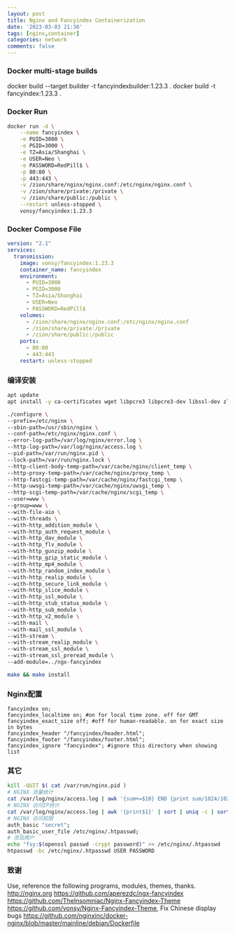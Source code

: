 ```yaml
---
layout: post
title: Nginx and Fancyindex Containerization
date: '2023-03-03 21:30'
tags: [nginx,container]
categories: network
comments: false
---
```


### Docker multi-stage builds
docker build --target builder -t fancyindexbuilder:1.23.3 .
docker build -t fancyindex:1.23.3 .

### Docker Run
```bash
docker run -d \
	--name fancyindex \
	-e PUID=3000 \
	-e PGID=3000 \
	-e TZ=Asia/Shanghai \
    -e USER=Neo \
    -e PASSWORD=RedPill$ \
	-p 80:80 \
    -p 443:443 \
    -v /zion/share/nginx/nginx.conf:/etc/nginx/nginx.conf \
    -v /zion/share/private:/private \
    -v /zion/share/public:/public \
	--restart unless-stopped \
	vonsy/fancyindex:1.23.3
```

### Docker Compose File
```yaml
version: "2.1"
services:
  transmission:
    image: vonsy/fancyindex:1.23.3
    container_name: fancyindex
    environment:
      - PUID=3000
      - PGID=3000
      - TZ=Asia/Shanghai
      - USER=Neo
      - PASSWORD=RedPill$
    volumes:
      - /zion/share/nginx/nginx.conf:/etc/nginx/nginx.conf
      - /zion/share/private:/private
      - /zion/share/public:/public
    ports:
      - 80:80
      - 443:443
    restart: unless-stopped
```

### 编译安装
```bash
apt update
apt install -y ca-certificates wget libpcre3 libpcre3-dev libssl-dev zlib1g zlib1g-dev build-essential g++

./configure \
--prefix=/etc/nginx \
--sbin-path=/usr/sbin/nginx \
--conf-path=/etc/nginx/nginx.conf \
--error-log-path=/var/log/nginx/error.log \
--http-log-path=/var/log/nginx/access.log \
--pid-path=/var/run/nginx.pid \
--lock-path=/var/run/nginx.lock \
--http-client-body-temp-path=/var/cache/nginx/client_temp \
--http-proxy-temp-path=/var/cache/nginx/proxy_temp \
--http-fastcgi-temp-path=/var/cache/nginx/fastcgi_temp \
--http-uwsgi-temp-path=/var/cache/nginx/uwsgi_temp \
--http-scgi-temp-path=/var/cache/nginx/scgi_temp \
--user=www \
--group=www \
--with-file-aio \
--with-threads \
--with-http_addition_module \
--with-http_auth_request_module \
--with-http_dav_module \
--with-http_flv_module \
--with-http_gunzip_module \
--with-http_gzip_static_module \
--with-http_mp4_module \
--with-http_random_index_module \
--with-http_realip_module \
--with-http_secure_link_module \
--with-http_slice_module \
--with-http_ssl_module \
--with-http_stub_status_module \
--with-http_sub_module \
--with-http_v2_module \
--with-mail \
--with-mail_ssl_module \
--with-stream \
--with-stream_realip_module \
--with-stream_ssl_module \
--with-stream_ssl_preread_module \
--add-module=../ngx-fancyindex

make && make install
```

### Nginx配置
```
fancyindex on;
fancyindex_localtime on; #on for local time zone. off for GMT
fancyindex_exact_size off; #off for human-readable. on for exact size in bytes
fancyindex_header "/fancyindex/header.html";
fancyindex_footer "/fancyindex/footer.html";
fancyindex_ignore "fancyindex"; #ignore this directory when showing list
```

### 其它
```bash
kill -QUIT $( cat /var/run/nginx.pid )
# NGINX 流量统计
cat /var/log/nginx/access.log | awk '{sum+=$10} END {print sum/1024/1024/1024}'
# NGINX 访问IP统计
cat /var/log/nginx/access.log | awk '{print$1}' | sort | uniq -c | sort -rn
# NGINX 访问权限
auth_basic "secret";
auth_basic_user_file /etc/nginx/.htpasswd;
# 添加用户
echo "fsy:$(openssl passwd -crypt password)" >> /etc/nginx/.htpasswd
htpasswd -bc /etc/nginx/.htpasswd USER PASSWORD
```

### 致谢
Use, reference the following programs, modules, themes, thanks.
http://nginx.org
https://github.com/aperezdc/ngx-fancyindex
https://github.com/TheInsomniac/Nginx-Fancyindex-Theme
https://github.com/vonsy/Nginx-Fancyindex-Theme, Fix Chinese display bugs
https://github.com/nginxinc/docker-nginx/blob/master/mainline/debian/Dockerfile